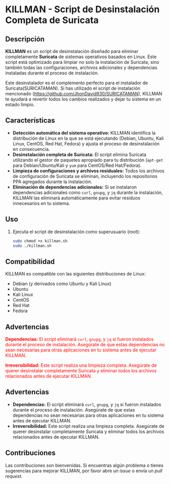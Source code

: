 # KILLMAN - Script de Desinstalación Completa de Suricata

## Descripción

**KILLMAN** es un script de desinstalación diseñado para eliminar completamente **Suricata** de sistemas operativos basados en Linux. Este script está optimizado para limpiar no solo la instalación de Suricata, sino también todas las configuraciones, archivos adicionales y dependencias instaladas durante el proceso de instalación.

Este desinstalador es el complemento perfecto para el instalador de Suricata(SURICATAMAN). Si has utilizado el script de instalación mencionado (https://github.com/JhonDavid930/SURICATAMAN), KILLMAN te ayudará a revertir todos los cambios realizados y dejar tu sistema en un estado limpio.

## Características

- **Detección automática del sistema operativo:** KILLMAN identifica la distribución de Linux en la que se está ejecutando (Debian, Ubuntu, Kali Linux, CentOS, Red Hat, Fedora) y ajusta el proceso de desinstalación en consecuencia.
- **Desinstalación completa de Suricata:** El script elimina Suricata utilizando el gestor de paquetes apropiado para tu distribución (`apt-get` para Debian/Ubuntu/Kali y `yum` para CentOS/Red Hat/Fedora).
- **Limpieza de configuraciones y archivos residuales:** Todos los archivos de configuración de Suricata se eliminan, incluyendo los repositorios PPA agregados durante la instalación.
- **Eliminación de dependencias adicionales:** Si se instalaron dependencias adicionales como `curl`, `gnupg`, y `jq` durante la instalación, KILLMAN las eliminará automáticamente para evitar residuos innecesarios en tu sistema.

## Uso

1. Ejecuta el script de desinstalación como superusuario (root):

    ```bash
    sudo chmod +x killman.sh
    sudo ./killman.sh
    ```

## Compatibilidad

KILLMAN es compatible con las siguientes distribuciones de Linux:

- Debian (y derivados como Ubuntu y Kali Linux)
- Ubuntu
- Kali Linux
- CentOS
- Red Hat
- Fedora

## Advertencias

<p style="color: red;"><strong>Dependencias:</strong> El script eliminará <code>curl</code>, <code>gnupg</code>, y <code>jq</code> si fueron instalados durante el proceso de instalación. Asegúrate de que estas dependencias no sean necesarias para otras aplicaciones en tu sistema antes de ejecutar KILLMAN.</p>

<p style="color: red;"><strong>Irreversibilidad:</strong> Este script realiza una limpieza completa. Asegúrate de querer desinstalar completamente Suricata y eliminar todos los archivos relacionados antes de ejecutar KILLMAN.</p>


## Advertencias

- **Dependencias:** El script eliminará `curl`, `gnupg`, y `jq` si fueron instalados durante el proceso de instalación. Asegúrate de que estas dependencias no sean necesarias para otras aplicaciones en tu sistema antes de ejecutar KILLMAN.
- **Irreversibilidad:** Este script realiza una limpieza completa. Asegúrate de querer desinstalar completamente Suricata y eliminar todos los archivos relacionados antes de ejecutar KILLMAN.

## Contribuciones

Las contribuciones son bienvenidas. Si encuentras algún problema o tienes sugerencias para mejorar KILLMAN, por favor abre un *issue* o envía un *pull request*.
